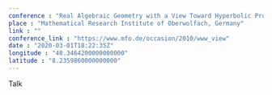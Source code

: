 ```yaml
---
conference : "Real Algebraic Geometry with a View Toward Hyperbolic Programming and Free Probability"
place : "Mathematical Research Institute of Oberwolfach, Germany"
link : ""
conference_link : "https://www.mfo.de/occasion/2010/www_view"
date : "2020-03-01T18:22:35Z"
longitude : "48.3464200000000000"
latitude : "8.2359860000000000"
---
```


Talk

